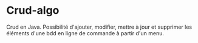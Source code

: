 # Crud-algo

Crud en Java. Possibilité d'ajouter, modifier, mettre à jour et supprimer les éléments d'une bdd en ligne de commande à partir d'un menu.
